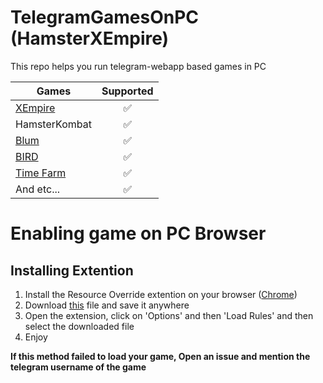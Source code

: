 # TelegramGamesOnPC (HamsterXEmpire)
This repo helps you run telegram-webapp based games in PC

| Games  | Supported |
|-----|:-----:|
| [XEmpire](https://web.telegram.org/k/#?tgaddr=tg%3A%2F%2Fresolve%3Fdomain%3Dmuskempire_bot%26appname%3Dgame%26startapp%3Dhero521693536)  |  ✅  |
| HamsterKombat  |  ✅  |
| [Blum](https://t.me/BlumCryptoBot/app?startapp=ref_8QNa1zciNS)  |  ✅  |
| [BIRD](https://t.me/BIRDTonBot/app?startapp=521693536&text=Come%20play%20BIRD!)  |  ✅  |
| [Time Farm](https://t.me/TimeFarmCryptoBot?start=Y6slpGWatiOzcstr)  |  ✅  |
| And etc...  |  ✅  |

# Enabling game on PC Browser
## Installing Extention
1. Install the Resource Override extention on your browser ([Chrome](https://chromewebstore.google.com/detail/resource-override/pkoacgokdfckfpndoffpifphamojphii))
2. Download [this](Ashaxer-RO-Rules.json) file and save it anywhere
3. Open the extension, click on 'Options' and then 'Load Rules' and then select the downloaded file
4. Enjoy


**If this method failed to load your game, Open an issue and mention the telegram username of the game**

